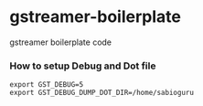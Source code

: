# gstreamer-boilerplate

gstreamer boilerplate code

### How to setup Debug and Dot file
```
export GST_DEBUG=5
export GST_DEBUG_DUMP_DOT_DIR=/home/sabioguru
```

